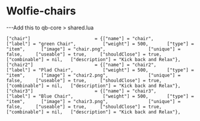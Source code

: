 # Wolfie-chairs
 
---Add this to qb-core > shared.lua

	["chair"]		 	             = {["name"] = "chair", 			  	  	    ["label"] = "green Chair", 		    ["weight"] = 500, 		["type"] = "item", 	    ["image"] = "chair.png", 			    ["unique"] = false, 	["useable"] = true, 	["shouldClose"] = true,	   ["combinable"] = nil,   ["description"] = "Kick back and Relax"},
	["chair2"]		 	             = {["name"] = "chair2", 			  	  	    ["label"] = "Plad Chair", 		    ["weight"] = 500, 		["type"] = "item", 	    ["image"] = "chair2.png", 			    ["unique"] = false, 	["useable"] = true, 	["shouldClose"] = true,	   ["combinable"] = nil,   ["description"] = "Kick back and Relax"},
	["chair3"]		 	             = {["name"] = "chair3", 			  	  	    ["label"] = "Blue Chair", 		    ["weight"] = 500, 		["type"] = "item", 	    ["image"] = "chair3.png", 			    ["unique"] = false, 	["useable"] = true, 	["shouldClose"] = true,	   ["combinable"] = nil,   ["description"] = "Kick back and Relax"},
